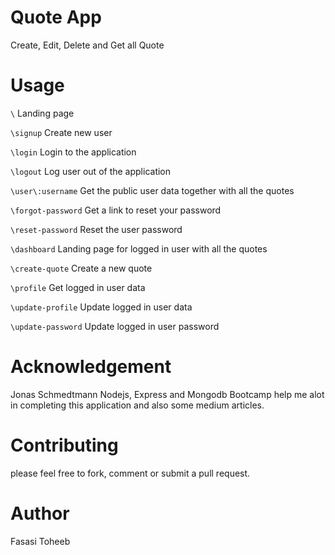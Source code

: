 # Quote App

Create, Edit, Delete and Get all Quote

# Usage

`\` Landing page

`\signup` Create new user

`\login` Login to the application

`\logout` Log user out of the application

`\user\:username` Get the public user data together with all the quotes

`\forgot-password` Get a link to reset your password

`\reset-password` Reset the user password

`\dashboard` Landing page for logged in user with all the quotes

`\create-quote` Create a new quote

`\profile` Get logged in user data

`\update-profile` Update logged in user data

`\update-password` Update logged in user password

# Acknowledgement

Jonas Schmedtmann Nodejs, Express and Mongodb Bootcamp help me alot in completing this application and also some medium articles.

# Contributing

please feel free to fork, comment or submit a pull request.

# Author
Fasasi Toheeb